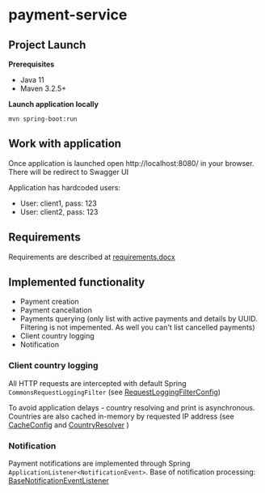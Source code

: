 # payment-service
## Project Launch
**Prerequisites**
- Java 11
- Maven 3.2.5+

**Launch application locally**

`mvn spring-boot:run`

## Work with application
Once application is launched open http://localhost:8080/ in your browser. There will be redirect to Swagger UI

Application has hardcoded users:
- User: client1, pass: 123
- User: client2, pass: 123

## Requirements
Requirements are described at [requirements.docx](doc/requirements.docx)

## Implemented functionality
- Payment creation
- Payment cancellation
- Payments querying (only list with active payments and details by UUID. Filtering is not impemented. As well you can't list cancelled payments)
- Client country logging
- Notification

### Client country logging
All HTTP requests are intercepted with default Spring `CommonsRequestLoggingFilter` (see [RequestLoggingFilterConfig](src/main/java/lv/dp/education/ps/configuration/RequestLoggingFilterConfig.java))

To avoid application delays - country resolving and print is asynchronous. Countries are also cached in-memory by requested IP address (see [CacheConfig](src/main/java/lv/dp/education/ps/configuration/CacheConfig.java) and [CountryResolver](src/main/java/lv/dp/education/ps/common/country/CountryResolver.java) )

### Notification
Payment notifications are implemented through Spring `ApplicationListener<NotificationEvent>`. 
Base of notification processing: [BaseNotificationEventListener](src/main/java/lv/dp/education/ps/notification/listener/BaseNotificationEventListener.java)

